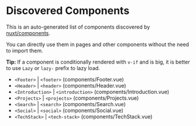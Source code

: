 # Discovered Components

This is an auto-generated list of components discovered by [nuxt/components](https://github.com/nuxt/components).

You can directly use them in pages and other components without the need to import them.

**Tip:** If a component is conditionally rendered with `v-if` and is big, it is better to use `Lazy` or `lazy-` prefix to lazy load.

- `<Footer>` | `<footer>` (components/Footer.vue)
- `<Header>` | `<header>` (components/Header.vue)
- `<Introduction>` | `<introduction>` (components/Introduction.vue)
- `<Projects>` | `<projects>` (components/Projects.vue)
- `<Search>` | `<search>` (components/Search.vue)
- `<Social>` | `<social>` (components/Social.vue)
- `<TechStack>` | `<tech-stack>` (components/TechStack.vue)
